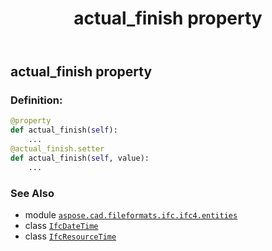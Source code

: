 ﻿---
title: actual_finish property
second_title: Aspose.CAD for Python via .NET API References
description: 
type: docs
weight: 30
url: /python-net/aspose.cad.fileformats.ifc.ifc4.entities/ifcresourcetime/actual_finish/
is_root: false
---

## actual_finish property

### Definition:
```python
@property
def actual_finish(self):
    ...
@actual_finish.setter
def actual_finish(self, value):
    ...
```

### See Also
* module [`aspose.cad.fileformats.ifc.ifc4.entities`](../../)
* class [`IfcDateTime`](/cad/python-net/aspose.cad.fileformats.ifc.ifc4.types/ifcdatetime)
* class [`IfcResourceTime`](/cad/python-net/aspose.cad.fileformats.ifc.ifc4.entities/ifcresourcetime)
